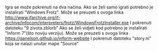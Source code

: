 Igra se može pokrenuti na dva načina.
Ako se želi samo igrati potrebno je instalirati "Windows Frotz". Može se preuzeti s ovoga linka http://www.ifarchive.org/if-archive/infocom/interpreters/frotz/WindowsFrotzInstaller.exe I pokrenuti datoteku "9 zivota.zblorb"
Ako se želi vidjeti kod potrebno je instalirati "Inform 7"(što noviju verziju). Može se preuzeti s ovoga linka https://ganelson.github.io/inform-website I pokrenuti datoteku "story.ni" koja se nalazi unutar mape "Source"
